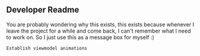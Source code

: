 ## Developer Readme

You are probably wondering why this exists, this exists
because whenever I leave the project for a while and
come back, I can't remember what I need to work on.
So I just use this as a message box for myself :)

`Establish viewmodel animations`